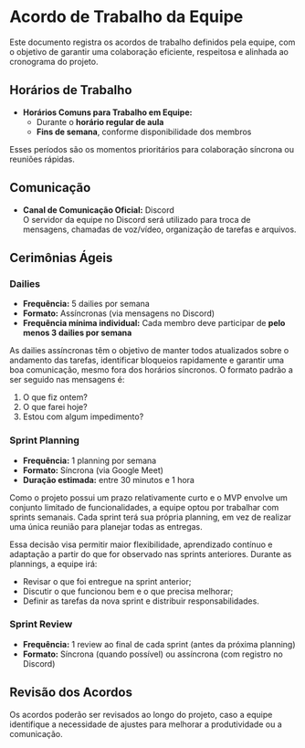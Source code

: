 # Acordo de Trabalho da Equipe

Este documento registra os acordos de trabalho definidos pela equipe, com o objetivo de garantir uma colaboração eficiente, respeitosa e alinhada ao cronograma do projeto.

## Horários de Trabalho

- **Horários Comuns para Trabalho em Equipe:**
  - Durante o **horário regular de aula**
  - **Fins de semana**, conforme disponibilidade dos membros

Esses períodos são os momentos prioritários para colaboração síncrona ou reuniões rápidas.

## Comunicação

- **Canal de Comunicação Oficial:** Discord  
  O servidor da equipe no Discord será utilizado para troca de mensagens, chamadas de voz/vídeo, organização de tarefas e arquivos.

## Cerimônias Ágeis

### Dailies

- **Frequência:** 5 dailies por semana
- **Formato:** Assíncronas (via mensagens no Discord)
- **Frequência mínima individual:** Cada membro deve participar de **pelo menos 3 dailies por semana**

As dailies assíncronas têm o objetivo de manter todos atualizados sobre o andamento das tarefas, identificar bloqueios rapidamente e garantir uma boa comunicação, mesmo fora dos horários síncronos. O formato padrão a ser seguido nas mensagens é:

1. O que fiz ontem?
2. O que farei hoje?
3. Estou com algum impedimento?

### Sprint Planning

- **Frequência:** 1 planning por semana
- **Formato:** Síncrona (via Google Meet)
- **Duração estimada:** entre 30 minutos e 1 hora

Como o projeto possui um prazo relativamente curto e o MVP envolve um conjunto limitado de funcionalidades, a equipe optou por trabalhar com sprints semanais. Cada sprint terá sua própria planning, em vez de realizar uma única reunião para planejar todas as entregas.

Essa decisão visa permitir maior flexibilidade, aprendizado contínuo e adaptação a partir do que for observado nas sprints anteriores. Durante as plannings, a equipe irá:

- Revisar o que foi entregue na sprint anterior;
- Discutir o que funcionou bem e o que precisa melhorar;
- Definir as tarefas da nova sprint e distribuir responsabilidades.

### Sprint Review

- **Frequência:** 1 review ao final de cada sprint (antes da próxima planning)
- **Formato:** Síncrona (quando possível) ou assíncrona (com registro no Discord)

## Revisão dos Acordos

Os acordos poderão ser revisados ao longo do projeto, caso a equipe identifique a necessidade de ajustes para melhorar a produtividade ou a comunicação.
